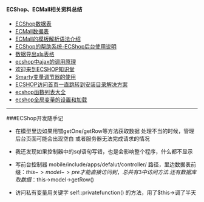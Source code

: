 #### ECShop、ECMall相关资料总结

- [ECShop数据表](https://github.com/Richardphp/ecshop_summary/blob/master/_posts/ecshop.sql)
- [ECMall数据表](http://www.360sdn.com/Php/2013/0911/858.html)
- [ECMall的模板解析语法介绍](http://www.nowamagic.net/librarys/veda/detail/1482)
- [ECShop的帮助系统-ECShop后台使用说明](http://help.ecshop.com/index.php)
- [数据导出xls表格](https://github.com/Richardphp/ecshop_summary/blob/master/_posts/export_excel.php)
- [ecshop中ajax的调用原理](http://www.68ecshop.com/article-870.html)
- [欢迎来到ECSHOP知识堂](http://help.ecmoban.com/)
- [Smarty变量调节器的使用](http://blog.csdn.net/chuangrain/article/details/7499680)
- [ECSHOP访问首页一直跳转到安装目录解决方案](https://github.com/Richardphp/ecshop_summary/blob/master/_posts/ecshop_skip_to_install.md)
- [ecshop函数列表大全](http://bbs.ecshop.com/thread-95500-1-1.html) 
- [ecshop全局变量的设置和加载](http://www.360doc.com/content/14/0504/11/9200790_374437952.shtml) 


-------

###ECShop开发随手记

- 在模型里边如果用错getOne/getRow等方法获取数据 处理不当的时候，管理后台页面可能会出现空白 或者服务器无法完成请求的情况 

- 我还发现如果控制器中的sql语句写错，也是会影响整个程序，什么都不显示 

- 写前台控制器 mobile/include/apps/defalut/controller/ 路径，里边数据表前缀：$this->model->pre 才能直接访问到，总共有3中访问方法.还有数据库取数据：$this->model->getRow()

- 访问私有变量用关键字 self::privatefunction() 的方法，用了$this->调了半天